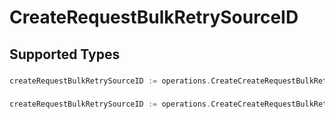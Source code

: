 # CreateRequestBulkRetrySourceID


## Supported Types

### 

```go
createRequestBulkRetrySourceID := operations.CreateCreateRequestBulkRetrySourceIDStr(string{/* values here */})
```

### 

```go
createRequestBulkRetrySourceID := operations.CreateCreateRequestBulkRetrySourceIDArrayOfstr([]string{/* values here */})
```

